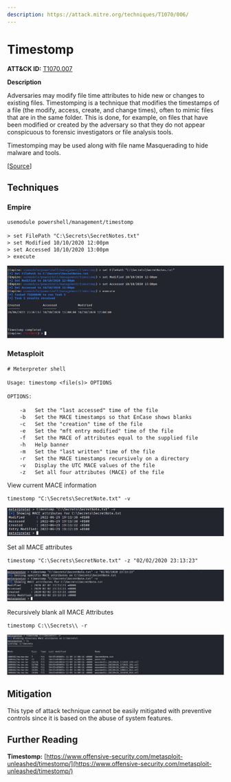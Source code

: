 ```yaml
---
description: https://attack.mitre.org/techniques/T1070/006/
---
```


# Timestomp

**ATT\&CK ID:** [T1070.007](https://attack.mitre.org/techniques/T1070/006/)

**Description**

Adversaries may modify file time attributes to hide new or changes to existing files. Timestomping is a technique that modifies the timestamps of a file (the modify, access, create, and change times), often to mimic files that are in the same folder. This is done, for example, on files that have been modified or created by the adversary so that they do not appear conspicuous to forensic investigators or file analysis tools.

Timestomping may be used along with file name Masquerading to hide malware and tools.

\[[Source](https://attack.mitre.org/techniques/T1070/006/)]

## Techniques

### Empire

```
usemodule powershell/management/timestomp

> set FilePath "C:\Secrets\SecretNotes.txt"
> set Modified 10/10/2020 12:00pm
> set Accessed 10/10/2020 13:00pm
> execute 
```

![](<../../../../.gitbook/assets/image (73) (2).png>)

### Metasploit

```
# Meterpreter shell

Usage: timestomp <file(s)> OPTIONS

OPTIONS:

    -a   Set the "last accessed" time of the file
    -b   Set the MACE timestamps so that EnCase shows blanks
    -c   Set the "creation" time of the file
    -e   Set the "mft entry modified" time of the file
    -f   Set the MACE of attributes equal to the supplied file
    -h   Help banner
    -m   Set the "last written" time of the file
    -r   Set the MACE timestamps recursively on a directory
    -v   Display the UTC MACE values of the file
    -z   Set all four attributes (MACE) of the file
```

View current MACE information

```
timestomp "C:\Secrets\SecretNote.txt" -v
```

![](<../../../../.gitbook/assets/image (1088) (2) (1) (1).png>)

Set all MACE attributes

```
timestomp "C:\Secrets\SecretNote.txt" -z "02/02/2020 23:13:23"
```

![](<../../../../.gitbook/assets/image (78).png>)

Recursively blank all MACE Attributes

```
timestomp C:\\Secrets\\ -r
```

![](<../../../../.gitbook/assets/image (81).png>)

## Mitigation

This type of attack technique cannot be easily mitigated with preventive controls since it is based on the abuse of system features.

## Further Reading

**Timestomp:** [https://www.offensive-security.com/metasploit-unleashed/timestomp/](https://www.offensive-security.com/metasploit-unleashed/timestomp/)
